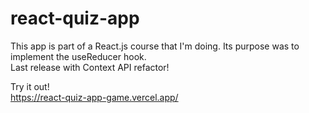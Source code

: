 # react-quiz-app

This app is part of a React.js course that I'm doing. Its purpose was to implement the useReducer hook.\
Last release with Context API refactor!

Try it out!\
https://react-quiz-app-game.vercel.app/
